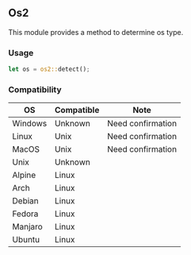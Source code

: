 ## Os2

This module provides a method to determine os type.

### Usage

```rust
let os = os2::detect();
```

### Compatibility

| OS      | Compatible | Note              |
| ------- | ---------- | ----------------- |
| Windows | Unknown    | Need confirmation |
| Linux   | Unix       | Need confirmation |
| MacOS   | Unix       | Need confirmation |
| Unix    | Unknown    |                   |
| Alpine  | Linux      |                   |
| Arch    | Linux      |                   |
| Debian  | Linux      |                   |
| Fedora  | Linux      |                   |
| Manjaro | Linux      |                   |
| Ubuntu  | Linux      |                   |
